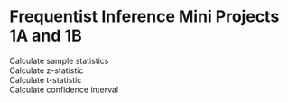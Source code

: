 # Frequentist Inference Mini Projects 1A and 1B

Calculate sample statistics   
Calculate z-statistic   
Calculate t-statistic   
Calculate confidence interval   
